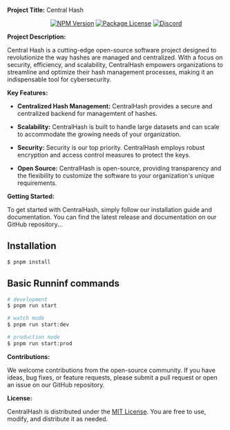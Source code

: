 **Project Title:** Central Hash

<p align="center">
<a href="https://www.npmjs.com/~nestjscore" target="_blank"><img src="https://img.shields.io/npm/v/@nestjs/core.svg" alt="NPM Version"/></a>
<a href="https://www.npmjs.com/~nestjscore" target="_blank"><img src="https://img.shields.io/npm/l/@nestjs/core.svg" alt="Package License"/></a>
<a href="https://discord.com" target="_blank"><img src="https://img.shields.io/badge/discord-online-brightgreen.svg" alt="Discord"/></a>
</p>

**Project Description:**

Central Hash is a cutting-edge open-source software project designed to revolutionize the way hashes are managed and centralized. With a focus on security, efficiency, and scalability, CentralHash empowers organizations to streamline and optimize their hash management processes, making it an indispensable tool for cybersecurity.

**Key Features:**

- **Centralized Hash Management:** CentralHash provides a secure and centralized backend for managemtent of hashes.

- **Scalability:** CentralHash is built to handle large datasets and can scale to accommodate the growing needs of your organization.

- **Security:** Security is our top priority. CentralHash employs robust encryption and access control measures to protect the keys.

- **Open Source:** CentralHash is open-source, providing transparency and the flexibility to customize the software to your organization's unique requirements.


**Getting Started:**

To get started with CentralHash, simply follow our installation guide and documentation. You can find the latest release and documentation on our GitHub repository...

## Installation

```bash
$ pnpm install
```

## Basic Runninf commands

```bash
# development
$ pnpm run start

# watch mode
$ pnpm run start:dev

# production mode
$ pnpm run start:prod
```

**Contributions:**

We welcome contributions from the open-source community. If you have ideas, bug fixes, or feature requests, please submit a pull request or open an issue on our GitHub repository.

**License:**

CentralHash is distributed under the [MIT License](https://opensource.org/licenses/MIT). You are free to use, modify, and distribute it as needed.


